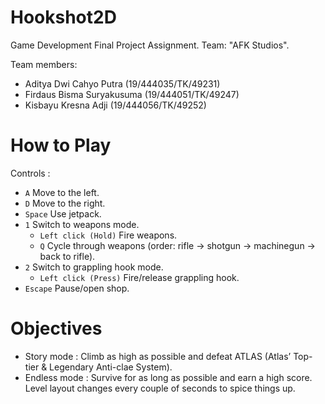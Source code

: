 # Hookshot2D
Game Development Final Project Assignment. Team: "AFK Studios".

Team members:
* Aditya Dwi Cahyo Putra		(19/444035/TK/49231)
* Firdaus Bisma Suryakusuma		(19/444051/TK/49247)
* Kisbayu Kresna Adji			(19/444056/TK/49252)

# How to Play
Controls :
* `A` Move to the left.
* `D` Move to the right.
* `Space` Use jetpack.
* `1` Switch to weapons mode.
  * `Left click (Hold)` Fire weapons.
  * `Q` Cycle through weapons (order: rifle -> shotgun -> machinegun -> back to rifle).
* `2` Switch to grappling hook mode.
  * `Left click (Press)` Fire/release grappling hook.
* `Escape` Pause/open shop.

# Objectives
* Story mode : Climb as high as possible and defeat ATLAS (Atlas’ Top-tier & Legendary Anti-clae System).
* Endless mode : Survive for as long as possible and earn a high score. Level layout changes every couple of seconds to spice things up.
